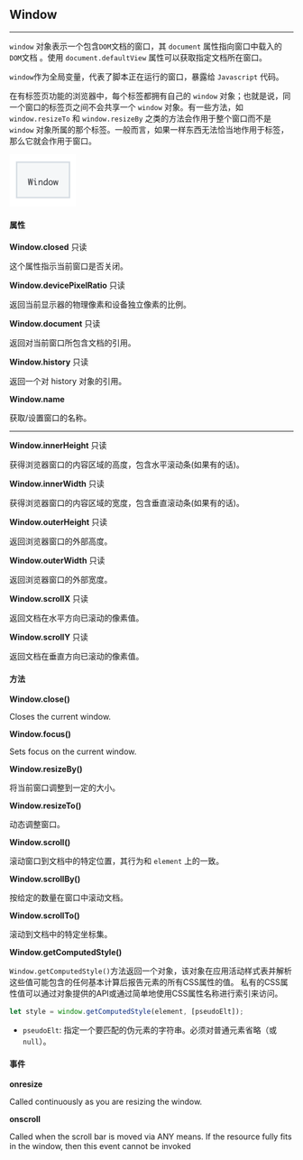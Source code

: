 ## Window

----

`window` 对象表示一个包含`DOM`文档的窗口，其 `document` 属性指向窗口中载入的 `DOM`文档 。使用 `document.defaultView` 属性可以获取指定文档所在窗口。

`window`作为全局变量，代表了脚本正在运行的窗口，暴露给 `Javascript` 代码。

在有标签页功能的浏览器中，每个标签都拥有自己的 `window` 对象；也就是说，同一个窗口的标签页之间不会共享一个 `window` 对象。有一些方法，如 `window.resizeTo` 和 `window.resizeBy` 之类的方法会作用于整个窗口而不是 `window` 对象所属的那个标签。一般而言，如果一样东西无法恰当地作用于标签，那么它就会作用于窗口。

<img src="assets/image-20210108194418585.png" alt="image-20210108194418585" style="zoom:50%;" />

#### 属性

**Window.closed** 只读

这个属性指示当前窗口是否关闭。

**Window.devicePixelRatio** 只读

返回当前显示器的物理像素和设备独立像素的比例。

**Window.document** 只读

返回对当前窗口所包含文档的引用。

**Window.history** 只读

返回一个对 history 对象的引用。

**Window.name**

获取/设置窗口的名称。

------

**Window.innerHeight** 只读

获得浏览器窗口的内容区域的高度，包含水平滚动条(如果有的话)。

**Window.innerWidth** 只读

获得浏览器窗口的内容区域的宽度，包含垂直滚动条(如果有的话)。

**Window.outerHeight** 只读

返回浏览器窗口的外部高度。

**Window.outerWidth** 只读

返回浏览器窗口的外部宽度。

**Window.scrollX** 只读

返回文档在水平方向已滚动的像素值。

**Window.scrollY** 只读

返回文档在垂直方向已滚动的像素值。

#### 方法

**Window.close()**

Closes the current window.

**Window.focus()**

Sets focus on the current window.

**Window.resizeBy()**

将当前窗口调整到一定的大小。

**Window.resizeTo()**

动态调整窗口。

**Window.scroll()**

滚动窗口到文档中的特定位置，其行为和 `element` 上的一致。

**Window.scrollBy()**

按给定的数量在窗口中滚动文档。

**Window.scrollTo()**

滚动到文档中的特定坐标集。

**Window.getComputedStyle()**

`Window.getComputedStyle()`方法返回一个对象，该对象在应用活动样式表并解析这些值可能包含的任何基本计算后报告元素的所有CSS属性的值。 私有的CSS属性值可以通过对象提供的API或通过简单地使用CSS属性名称进行索引来访问。

```js
let style = window.getComputedStyle(element, [pseudoElt]);
```

+ `pseudoElt`: 指定一个要匹配的伪元素的字符串。必须对普通元素省略（或`null`）。

#### 事件

**onresize**

Called continuously as you are resizing the window.

**onscroll**

Called when the scroll bar is moved via ANY means. If the resource fully fits in the window, then this event cannot be invoked

